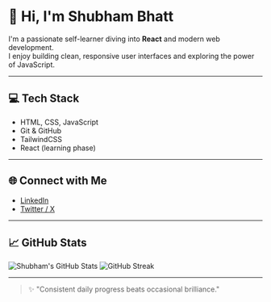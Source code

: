 # 👋 Hi, I'm Shubham Bhatt

I'm a passionate self-learner diving into **React** and modern web development.  
I enjoy building clean, responsive user interfaces and exploring the power of JavaScript.

---

## 💻 Tech Stack

- HTML, CSS, JavaScript
- Git & GitHub
- TailwindCSS
- React (learning phase)

---

## 🌐 Connect with Me

- [LinkedIn](https://www.linkedin.com/in/shubh-bhatt/)
- [Twitter / X](https://x.com/sudo_pacman_)

---

## 📈 GitHub Stats

![Shubham's GitHub Stats](https://github-readme-stats.vercel.app/api?username=shubh-bhatt&show_icons=true&theme=radical)
![GitHub Streak](https://github-readme-streak-stats-eight.vercel.app/?user=shubh-bhatt&theme=radical)

---

> ✨ "Consistent daily progress beats occasional brilliance."
